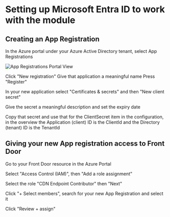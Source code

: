 # Setting up Microsoft Entra ID to work with the module

## Creating an App Registration

In the Azure portal under your Azure Active Directory tenant, select App Registrations

![App Registrations Portal View](https://user-images.githubusercontent.com/113788/228666546-633e434a-4466-4f7c-9a6b-666751aae7bc.png)

Click "New registration"
Give that application a meaningful name
Press "Register"

In your new application select "Certificates & secrets" and then "New client secret"

Give the secret a meaningful description and set the expiry date 

Copy that secret and use that for the ClientSecret item in the configuration, in the overview the Application (client) ID is the ClientId and the Directory (tenant) ID is the TenantId

## Giving your new App registration access to Front Door

Go to your Front Door resource in the Azure Portal

Select "Access Control (IAM)", then "Add a role assignment"

Select the role "CDN Endpoint Contributor" then "Next"

Click "+ Select members", search for your new App Registration and select it

Click "Review + assign"

